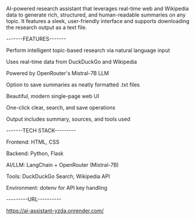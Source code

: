 AI-powered research assistant that leverages real-time web and Wikipedia data to generate rich, structured, and human-readable summaries on any topic. It features a sleek, user-friendly interface and supports downloading the research output as a text file.

-------FEATURES-------

Perform intelligent topic-based research via natural language input

Uses real-time data from DuckDuckGo and Wikipedia

Powered by OpenRouter's Mistral-7B LLM

Option to save summaries as neatly formatted .txt files

Beautiful, modern single-page web UI 

One-click clear, search, and save operations

Output includes summary, sources, and tools used

-------TECH STACK---------

Frontend: HTML, CSS

Backend: Python, Flask

AI/LLM: LangChain + OpenRouter (Mistral-7B)

Tools: DuckDuckGo Search, Wikipedia API

Environment: dotenv for API key handling

---------URL----------

https://ai-assistant-yzda.onrender.com/

